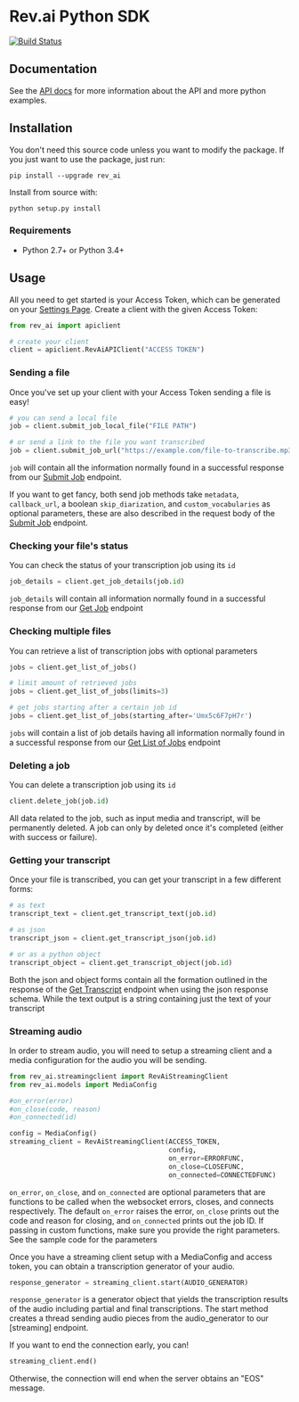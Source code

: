 # Rev.ai Python SDK

[![Build Status](https://img.shields.io/travis/revdotcom/revai-python-sdk.svg?branch=master)](https://travis-ci.org/revdotcom/revai-python-sdk)

## Documentation

See the [API docs](https://www.rev.ai/docs) for more information about the API and
more python examples.

## Installation

You don't need this source code unless you want to modify the package. If you just
want to use the package, just run:

    pip install --upgrade rev_ai

Install from source with:

    python setup.py install

### Requirements

- Python 2.7+ or Python 3.4+

## Usage

All you need to get started is your Access Token, which can be generated on
your [Settings Page](https://www.rev.ai/settings). Create a client with the
given Access Token:

```python
from rev_ai import apiclient

# create your client
client = apiclient.RevAiAPIClient("ACCESS TOKEN")
```

### Sending a file

Once you've set up your client with your Access Token sending a file is easy!

```python
# you can send a local file
job = client.submit_job_local_file("FILE PATH")

# or send a link to the file you want transcribed
job = client.submit_job_url("https://example.com/file-to-transcribe.mp3")
```

`job` will contain all the information normally found in a successful response from our
[Submit Job](https://www.rev.ai/docs#operation/SubmitTranscriptionJob) endpoint.

If you want to get fancy, both send job methods take `metadata`, `callback_url`, a boolean
`skip_diarization`, and `custom_vocabularies` as optional parameters, these are also described in the request body of
the [Submit Job](https://www.rev.ai/docs#operation/SubmitTranscriptionJob) endpoint.

### Checking your file's status

You can check the status of your transcription job using its `id`

```python
job_details = client.get_job_details(job.id)
```

`job_details` will contain all information normally found in a successful response from
our [Get Job](https://www.rev.ai/docs#operation/GetJobById) endpoint

### Checking multiple files

You can retrieve a list of transcription jobs with optional parameters

```python
jobs = client.get_list_of_jobs()

# limit amount of retrieved jobs
jobs = client.get_list_of_jobs(limits=3)

# get jobs starting after a certain job id
jobs = client.get_list_of_jobs(starting_after='Umx5c6F7pH7r')
```

`jobs` will contain a list of job details having all information normally found in a successful response
from our [Get List of Jobs](https://www.rev.ai/docs#operation/GetListOfJobs) endpoint

### Deleting a job

You can delete a transcription job using its `id`

```python
client.delete_job(job.id)
```

 All data related to the job, such as input media and transcript, will be permanently deleted.
 A job can only by deleted once it's completed (either with success or failure).

### Getting your transcript

Once your file is transcribed, you can get your transcript in a few different forms:

```python
# as text
transcript_text = client.get_transcript_text(job.id)

# as json
transcript_json = client.get_transcript_json(job.id)

# or as a python object
transcript_object = client.get_transcript_object(job.id)
```

Both the json and object forms contain all the formation outlined in the response
of the [Get Transcript](https://www.rev.ai/docs#operation/GetTranscriptById) endpoint
when using the json response schema. While the text output is a string containing
just the text of your transcript

### Streaming audio

In order to stream audio, you will need to setup a streaming client and a media configuration for the audio you will be sending.

```python
from rev_ai.streamingclient import RevAiStreamingClient
from rev_ai.models import MediaConfig

#on_error(error)
#on_close(code, reason)
#on_connected(id)

config = MediaConfig()
streaming_client = RevAiStreamingClient(ACCESS_TOKEN,
                                        config,
                                        on_error=ERRORFUNC,
                                        on_close=CLOSEFUNC,
                                        on_connected=CONNECTEDFUNC)
```
`on_error`, `on_close`, and `on_connected` are optional parameters that are functions to be called when the websocket errors, closes, and connects respectively. The default `on_error` raises the error, `on_close` prints out the code and reason for closing, and `on_connected` prints out the job ID.
If passing in custom functions, make sure you provide the right parameters. See the sample code for the parameters

Once you have a streaming client setup with a MediaConfig and access token, you can obtain a transcription generator of your audio.

```python
response_generator = streaming_client.start(AUDIO_GENERATOR)
```

`response_generator` is a generator object that yields the transcription results of the audio including partial and final transcriptions. The start method creates a thread sending audio pieces from the audio_generator to our 
[streaming] endpoint.

If you want to end the connection early, you can!
```python
streaming_client.end()
```

Otherwise, the connection will end when the server obtains an "EOS" message.
